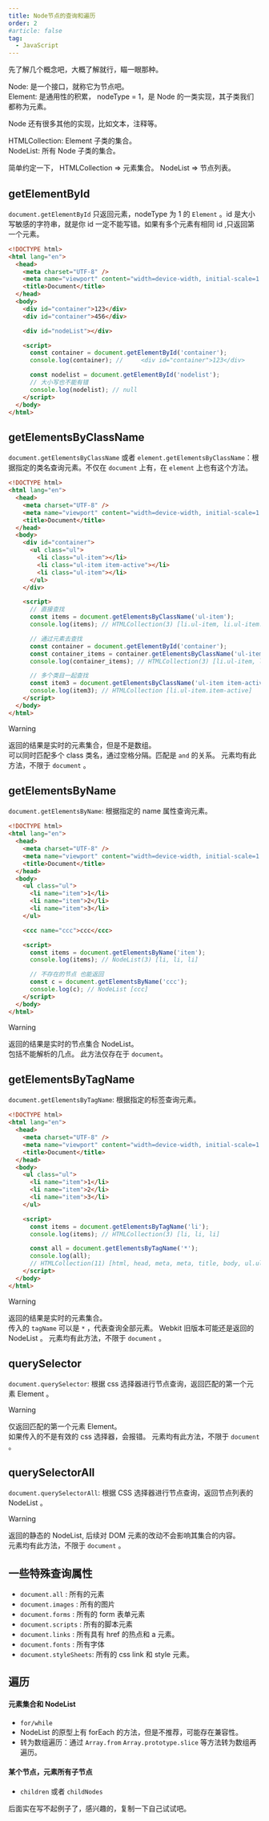 ```yaml
---
title: Node节点的查询和遍历
order: 2
#article: false
tag:
  - JavaScript
---
```


先了解几个概念吧，大概了解就行，瞄一眼那种。

Node: 是一个接口，就称它为节点吧。  
Element: 是通用性的积累， nodeType = 1，是 Node 的一类实现，其子类我们都称为元素。

Node 还有很多其他的实现，比如文本，注释等。

HTMLCollection: Element 子类的集合。  
NodeList: 所有 Node 子类的集合。

简单约定一下， HTMLCollection => 元素集合。 NodeList => 节点列表。

## getElementById

`document.getElementById` 只返回元素，nodeType 为 1 的 `Element` 。id 是大小写敏感的字符串，就是你 id 一定不能写错。如果有多个元素有相同 id ,只返回第一个元素。

```html
<!DOCTYPE html>
<html lang="en">
  <head>
    <meta charset="UTF-8" />
    <meta name="viewport" content="width=device-width, initial-scale=1.0" />
    <title>Document</title>
  </head>
  <body>
    <div id="container">123</div>
    <div id="container">456</div>

    <div id="nodeList"></div>

    <script>
      const container = document.getElementById('container');
      console.log(container); //     <div id="container">123</div>

      const nodelist = document.getElementById('nodelist');
      // 大小写也不能有错
      console.log(nodelist); // null
    </script>
  </body>
</html>
```

## getElementsByClassName

`document.getElementsByClassName` 或者 `element.getElementsByClassName`：根据指定的类名查询元素。不仅在 `document` 上有，在 `element` 上也有这个方法。

```html
<!DOCTYPE html>
<html lang="en">
  <head>
    <meta charset="UTF-8" />
    <meta name="viewport" content="width=device-width, initial-scale=1.0" />
    <title>Document</title>
  </head>
  <body>
    <div id="container">
      <ul class="ul">
        <li class="ul-item"></li>
        <li class="ul-item item-active"></li>
        <li class="ul-item"></li>
      </ul>
    </div>

    <script>
      // 直接查找
      const items = document.getElementsByClassName('ul-item');
      console.log(items); // HTMLCollection(3) [li.ul-item, li.ul-item.item-active, li.ul-item]

      // 通过元素去查找
      const container = document.getElementById('container');
      const container_items = container.getElementsByClassName('ul-item');
      console.log(container_items); // HTMLCollection(3) [li.ul-item, li.ul-item.item-active, li.ul-item]

      // 多个类目一起查找
      const item3 = document.getElementsByClassName('ul-item item-active');
      console.log(item3); // HTMLCollection [li.ul-item.item-active]
    </script>
  </body>
</html>
```

> [!warning]
> 返回的结果是实时的元素集合，但是不是数组。  
> 可以同时匹配多个 class 类名，通过空格分隔。匹配是 `and` 的关系。
> 元素均有此方法，不限于 `document` 。

## getElementsByName

`document.getElementsByName`: 根据指定的 name 属性查询元素。

```html
<!DOCTYPE html>
<html lang="en">
  <head>
    <meta charset="UTF-8" />
    <meta name="viewport" content="width=device-width, initial-scale=1.0" />
    <title>Document</title>
  </head>
  <body>
    <ul class="ul">
      <li name="item">1</li>
      <li name="item">2</li>
      <li name="item">3</li>
    </ul>

    <ccc name="ccc">ccc</ccc>

    <script>
      const items = document.getElementsByName('item');
      console.log(items); // NodeList(3) [li, li, li]

      // 不存在的节点 也能返回
      const c = document.getElementsByName('ccc');
      console.log(c); // NodeList [ccc]
    </script>
  </body>
</html>
```

> [!warning]
> 返回的结果是实时的节点集合 NodeList。  
> 包括不能解析的几点。
> 此方法仅存在于 `document`。

## getElementsByTagName

`document.getElementsByTagName`: 根据指定的标签查询元素。

```html
<!DOCTYPE html>
<html lang="en">
  <head>
    <meta charset="UTF-8" />
    <meta name="viewport" content="width=device-width, initial-scale=1.0" />
    <title>Document</title>
  </head>
  <body>
    <ul class="ul">
      <li name="item">1</li>
      <li name="item">2</li>
      <li name="item">3</li>
    </ul>

    <script>
      const items = document.getElementsByTagName('li');
      console.log(items); // HTMLCollection(3) [li, li, li]

      const all = document.getElementsByTagName('*');
      console.log(all);
      // HTMLCollection(11) [html, head, meta, meta, title, body, ul.ul, li, li, li, script, viewport: meta]
    </script>
  </body>
</html>
```

> [!warning]
> 返回的结果是实时的元素集合。  
> 传入的 `tagName` 可以是 `*` ，代表查询全部元素。
> Webkit 旧版本可能还是返回的 NodeList 。
> 元素均有此方法，不限于 `document` 。

## querySelector

`document.querySelector`: 根据 css 选择器进行节点查询，返回匹配的第一个元素 Element 。

> [!warning]
> 仅返回匹配的第一个元素 Element。  
> 如果传入的不是有效的 css 选择器，会报错。
> 元素均有此方法，不限于 `document` 。

## querySelectorAll

`document.querySelectorAll`: 根据 CSS 选择器进行节点查询，返回节点列表的 NodeList 。

> [!warning]
> 返回的静态的 NodeList, 后续对 DOM 元素的改动不会影响其集合的内容。  
> 元素均有此方法，不限于 `document` 。

## 一些特殊查询属性

- `document.all` : 所有的元素
- `document.images` : 所有的图片
- `document.forms` : 所有的 form 表单元素
- `document.scripts` : 所有的脚本元素
- `document.links` : 所有具有 href 的热点和 a 元素。
- `document.fonts` : 所有字体
- `document.styleSheets`: 所有的 css link 和 style 元素。

## 遍历

#### 元素集合和 NodeList

- `for/while`
- NodeList 的原型上有 forEach 的方法，但是不推荐，可能存在兼容性。
- 转为数组遍历：通过 `Array.from` `Array.prototype.slice` 等方法转为数组再遍历。

#### 某个节点，元素所有子节点

- `children` 或者 `childNodes`

后面实在写不起例子了，感兴趣的，复制一下自己试试吧。

